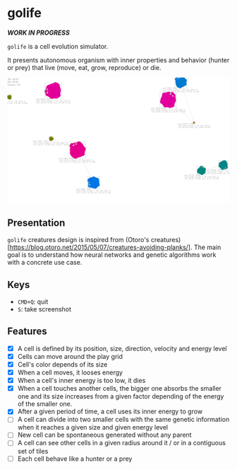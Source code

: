 # golife

***WORK IN PROGRESS***

`golife` is a cell evolution simulator.

It presents autonomous organism with inner properties and behavior (hunter or prey) that live (move, eat, grow, reproduce) or die.

![](screenshot.png)

## Presentation

`golife` creatures design is inspired from (Otoro's creatures)[https://blog.otoro.net/2015/05/07/creatures-avoiding-planks/].
The main goal is to understand how neural networks and genetic algorithms work with a concrete use case.

## Keys

* `CMD+Q`: quit
* `S`: take screenshot

## Features

* [x] A cell is defined by its position, size, direction, velocity and energy level
* [x] Cells can move around the play grid
* [x] Cell's color depends of its size
* [x] When a cell moves, it looses energy
* [x] When a cell's inner energy is too low, it dies
* [x] When a cell touches another cells, the bigger one absorbs the smaller one and its size increases from a given factor depending of the energy of the smaller one.
* [x] After a given period of time, a cell uses its inner energy to grow
* [ ] A cell can divide into two smaller cells with the same genetic information when it reaches a given size and given energy level
* [ ] New cell can be spontaneous generated without any parent
* [ ] A cell can see other cells in a given radius around it / or in a contiguous set of tiles
* [ ] Each cell behave like a hunter or a prey
